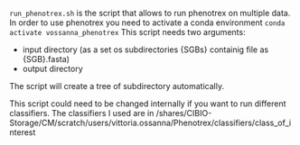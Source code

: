 `run_phenotrex.sh` is the script that allows to run phenotrex on multiple data. 
In order to use phenotrex you need to activate a conda environment `conda activate vossanna_phenotrex`
This script needs two arguments:
- input directory (as a set os subdirectories {SGBs} containig file as {SGB}.fasta)
- output directory

The script will create a tree of subdirectory automatically.

This script could need to be changed internally if you want to run different classifiers.
The classifiers I used are in /shares/CIBIO-Storage/CM/scratch/users/vittoria.ossanna/Phenotrex/classifiers/class_of_interest
